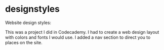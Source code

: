 # designstyles
Website design styles:

This was a project I did in Codecademy. I had to create a web design layout with colors and fonts I would use. I added a nav section to direct you to places on the site.
